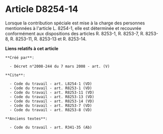 # Article D8254-14

Lorsque la contribution spéciale est mise à la charge des personnes mentionnées à l'article L. 8254-1, elle est déterminée et
recouvrée conformément aux dispositions des articles R. 8253-1, R. 8253-7, R. 8253-8, R. 8253-11, R. 8253-13 et R. 8253-14.

**Liens relatifs à cet article**

	**Créé par**:

	  - Décret n°2008-244 du 7 mars 2008 - art. (V)

	**Cite**:

	  - Code du travail - art. L8254-1 (VD)
	  - Code du travail - art. R8253-1 (VD)
	  - Code du travail - art. R8253-11 (VD)
	  - Code du travail - art. R8253-13 (VD)
	  - Code du travail - art. R8253-14 (VD)
	  - Code du travail - art. R8253-7 (VD)
	  - Code du travail - art. R8253-8 (VD)

	**Anciens textes**:

	  - Code du travail - art. R341-35 (Ab)
